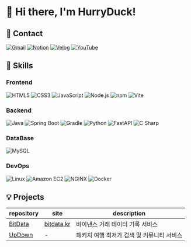 # 🐥 Hi there, I'm HurryDuck!

## 🤙 Contact
[![Gmail](https://img.shields.io/badge/tigeryck0812@gmail.com-DB4437?style=flat-square&logo=Gmail&logoColor=white)](mailto:tigeryck0812@gmail.com)
[![Notion](https://img.shields.io/badge/Notion-000000?style=flat-square&logo=Notion&logoColor=white)](https://www.notion.so/e449b843a0df4f79b263105e17a53872)
[![Velog](https://img.shields.io/badge/Velog-20C997?style=flat-square&logo=velog&logoColor=white)](https://velog.io/@hurryduck/posts)
[![YouTube](https://img.shields.io/badge/YouTube-FF0000?style=flat-square&logo=YouTube&logoColor=white)](https://www.youtube.com/@hurryduck/videos)

## 🖖 Skills

### Frontend
![HTML5](https://img.shields.io/badge/HTML5-E34F26?style=flat-square&logo=html5&logoColor=white)
![CSS3](https://img.shields.io/badge/CSS3-1572B6?style=flat-square&logo=CSS3&logoColor=white)
![JavaScript](https://img.shields.io/badge/JavaScript-F7DF1E?style=flat-square&logo=javascript&logoColor=white)
![Node.js](https://img.shields.io/badge/Node.js-339933?style=flat-square&logo=node.js&logoColor=white)
![npm](https://img.shields.io/badge/npm-CB3837?style=flat-square&logo=npm&logoColor=white)
![Vite](https://img.shields.io/badge/Vite-646CFF?style=flat-square&logo=vite&logoColor=white)

### Backend
![Java](https://img.shields.io/badge/Java-007396?style=flat-square&logo=Java&logoColor=white)
![Spring Boot](https://img.shields.io/badge/SpringBoot-6DB33F?style=flat-square&logo=springboot&logoColor=white)
![Gradle](https://img.shields.io/badge/Gradle-02303A?style=flat-square&logo=Gradle&logoColor=white)
![Python](https://img.shields.io/badge/Python-3776AB?style=flat-square&logo=Python&logoColor=white)
![FastAPI](https://img.shields.io/badge/FastAPI-009688?style=flat-square&logo=FastAPI&logoColor=white)
![C Sharp](https://img.shields.io/badge/C_Sharp-682876?style=flat-square&logo=csharp&logoColor=white)

### DataBase
![MySQL](https://img.shields.io/badge/MySQL-4479A1?style=flat-square&logo=MySQL&logoColor=white)

### DevOps
![Linux](https://img.shields.io/badge/Linux-FCC624?style=flat-square&logo=Linux&logoColor=white)
![Amazon EC2](https://img.shields.io/badge/AmazonEC2-FF9900?style=flat-square&logo=AmazonEC2&logoColor=white)
![NGINX](https://img.shields.io/badge/NGINX-009639?style=flat-square&logo=NGINX&logoColor=white)
![Docker](https://img.shields.io/badge/Docker-2496ED?style=flat-square&logo=Docker&logoColor=white)

## 💡 Projects
|repository|site|description|
|----------|----|-----------|
|[BitData](https://github.com/jonghoko1/BitData)|[bitdata.kr](https://bitdata.kr/)|바이낸스 거래 데이터 기록 서비스|
|[UpDown](https://github.com/ssg-java3-240304/up-and-down)|-|패키지 여행 최저가 검색 및 커뮤니티 서비스|
